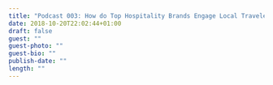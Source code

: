 ```yaml
---
title: "Podcast 003: How do Top Hospitality Brands Engage Local Travelers on a Global Scale?"
date: 2018-10-20T22:02:44+01:00
draft: false
guest: ""
guest-photo: ""
guest-bio: ""
publish-date: ""
length: ""
---
```

